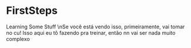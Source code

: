 # FirstSteps
Learning Some Stuff
\nSe você está vendo isso, primeiramente, vai tomar no cu! Isso aqui eu tô fazendo pra treinar, então nn vai ser nada muito complexo
